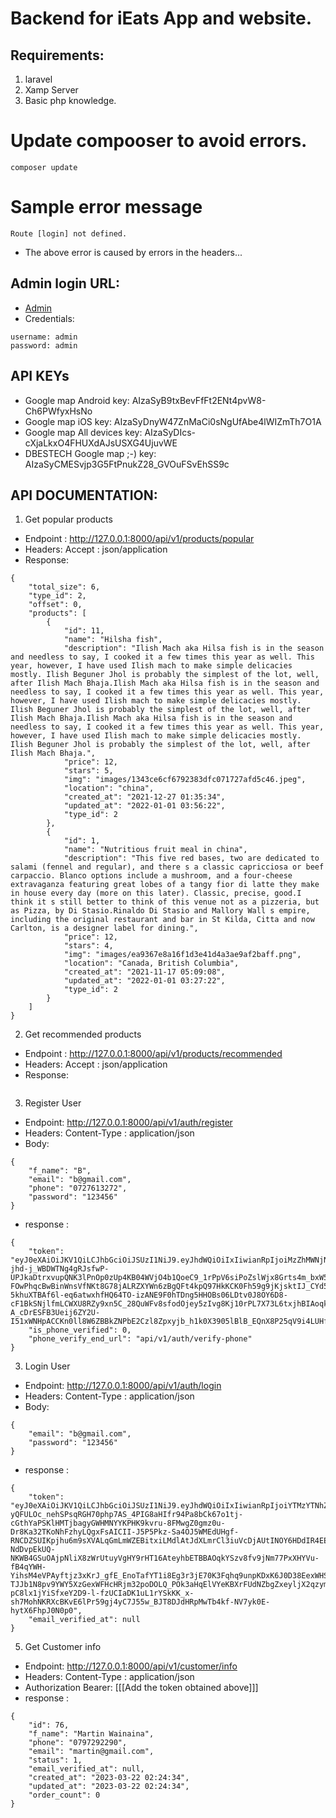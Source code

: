 # Backend for iEats App and website.

## Requirements:
1. laravel
2. Xamp Server
3. Basic php knowledge.

# Update compooser to avoid errors.
```
composer update
```

# Sample error message
```
Route [login] not defined.
```
- The above error is caused by errors in the headers...

## Admin login URL:
- [Admin](http://localhost:8000/admin)
- Credentials:
```
username: admin
password: admin
```

## API KEYs
- Google map Android key: AIzaSyB9txBevFfFt2ENt4pvW8-Ch6PWfyxHsNo
- Google map iOS key: AIzaSyDnyW47ZnMaCi0sNgUfAbe4lWIZmTh7O1A
- Google map All devices key: AIzaSyDIcs-cXjaLkxO4FHUXdAJsUSXG4UjuvWE
- DBESTECH Google map ;-) key: AIzaSyCMESvjp3G5FtPnukZ28_GVOuFSvEhSS9c


## API DOCUMENTATION:
1. Get popular products
- Endpoint : http://127.0.0.1:8000/api/v1/products/popular
- Headers: Accept : json/application
- Response: 
```
{
    "total_size": 6,
    "type_id": 2,
    "offset": 0,
    "products": [
        {
            "id": 11,
            "name": "Hilsha fish",
            "description": "Ilish Mach aka Hilsa fish is in the season and needless to say, I cooked it a few times this year as well. This year, however, I have used Ilish mach to make simple delicacies mostly. Ilish Beguner Jhol is probably the simplest of the lot, well, after Ilish Mach Bhaja.Ilish Mach aka Hilsa fish is in the season and needless to say, I cooked it a few times this year as well. This year, however, I have used Ilish mach to make simple delicacies mostly. Ilish Beguner Jhol is probably the simplest of the lot, well, after Ilish Mach Bhaja.Ilish Mach aka Hilsa fish is in the season and needless to say, I cooked it a few times this year as well. This year, however, I have used Ilish mach to make simple delicacies mostly. Ilish Beguner Jhol is probably the simplest of the lot, well, after Ilish Mach Bhaja.",
            "price": 12,
            "stars": 5,
            "img": "images/1343ce6cf6792383dfc071727afd5c46.jpeg",
            "location": "china",
            "created_at": "2021-12-27 01:35:34",
            "updated_at": "2022-01-01 03:56:22",
            "type_id": 2
        },
        {
            "id": 1,
            "name": "Nutritious fruit meal in china",
            "description": "This five red bases, two are dedicated to salami (fennel and regular), and there s a classic capricciosa or beef carpaccio. Blanco options include a mushroom, and a four-cheese extravaganza featuring great lobes of a tangy fior di latte they make in house every day (more on this later). Classic, precise, good.I think it s still better to think of this venue not as a pizzeria, but as Pizza, by Di Stasio.Rinaldo Di Stasio and Mallory Wall s empire, including the original restaurant and bar in St Kilda, Citta and now Carlton, is a designer label for dining.",
            "price": 12,
            "stars": 4,
            "img": "images/ea9367e8a16f1d3e41d4a3ae9af2baff.png",
            "location": "Canada, British Columbia",
            "created_at": "2021-11-17 05:09:08",
            "updated_at": "2022-01-01 03:27:22",
            "type_id": 2
        }
    ]
}
```

2. Get recommended products
- Endpoint : http://127.0.0.1:8000/api/v1/products/recommended
- Headers: Accept : json/application
- Response: 
```

```

3. Register User
- Endpoint: http://127.0.0.1:8000/api/v1/auth/register
- Headers: Content-Type : application/json
- Body:
```
{
    "f_name": "B",
    "email": "b@gmail.com",
    "phone": "0727613272",
    "password": "123456"
}
```
- response : 
```
{
    "token": "eyJ0eXAiOiJKV1QiLCJhbGciOiJSUzI1NiJ9.eyJhdWQiOiIxIiwianRpIjoiMzZhMWNjNWQzN2JjODg5OWZjOWU2M2IzNDIxNTg1NDJhNmVmYWIwMjI0OGQwN2JhNDY5ZjU1ZjAyNjI2ZmJhOWI0M2RmYWVkNjczMTgyNzMiLCJpYXQiOjE2Nzk3NDQyNzAuMDc3MTg4LCJuYmYiOjE2Nzk3NDQyNzAuMDc3MTg5LCJleHAiOjE3MTEzNjY2NzAuMDc1MzQzLCJzdWIiOiI3OSIsInNjb3BlcyI6W119.JVGpPBDojznSNF98DNzNpoTDVmQ4qA65fTfqQ46FWeSCnhbqwyNAftDfCBdQ8c_csdJy8YkhB-jhd-j_WBDWTNg4gRJsfwP-UPJkaDtrxvupQNK3lPnOp0zUp4KB04WVjO4b1QoeC9_1rPpV6siPoZslWjx8Grts4m_bxW5SxJseqZP0bC3Frut2aa2KWxFBVd44AwCbE4M-FOwPhqcBwBinWnsVfNKt8G78jALRZXYWn6zBgQFt4kpQ97HkKCK0Fh59g9jKjsktIJ_CYd5hQnTAmeP7AvZaMsz2kKcfg_ZuKSWFgxsLbMIHkbe0bsBVknDcjf7-5khuXTBAf6l-eq6atwxhfHQ64TO-izANE9F0hTDng5HHOBs06LDtv0J8OY6D8-cF1BkSNjlfmLCWXU8RZy9xn5C_28QuWFv8sfodOjey5zIvg8Kj10rPL7X73L6txjhBIAoqkhx5BTdoFC0Y1R-A_cDrESFB3Ueij6ZY2U-I51xWNHpACCKn0ll8W6ZBBkZNPbE2Czl8Zpxyjb_h1k0X3905lBlB_EQnX8P25qV9i4LUHfbAWy6Q2QfRkVvapHKeJ1_Px0ho7aBPxWQpqOb0rvkkoajZR10J_juZbWl5j2VleDs3vyChVemUSfTcsBTGeyoCXOvnOjaWhNwPFCLp5bWxp6x8Dn4XNV8",
    "is_phone_verified": 0,
    "phone_verify_end_url": "api/v1/auth/verify-phone"
}
```

3. Login User
- Endpoint: http://127.0.0.1:8000/api/v1/auth/login
- Headers: Content-Type : application/json
- Body:
```
{
    "email": "b@gmail.com",
    "password": "123456"
}
```
- response : 
```
{
    "token": "eyJ0eXAiOiJKV1QiLCJhbGciOiJSUzI1NiJ9.eyJhdWQiOiIxIiwianRpIjoiYTMzYTNhZmUzMjYzNDA1MjJmZTk0MjVhZDMzODhmYWNjMzNkMzg0YjJhOWIwMzI1ZjAzNjkyZTY0OTViMGMzOWFlNzM4M2E5ODNmMGFmMTkiLCJpYXQiOjE2Nzk3NDUyNjMuMTM1MTI3LCJuYmYiOjE2Nzk3NDUyNjMuMTM1MTI4LCJleHAiOjE3MTEzNjc2NjMuMTMwODM3LCJzdWIiOiI3OSIsInNjb3BlcyI6W119.Jw0q22oMsjiV-yQFULOc_nehSPsqRGH70php7AS_4PIG8aHIfr94Pa8bCk67o1tj-cGthYaPSKlHMTjbagyGWHMNYYKPHK9kvru-8FMwgZ0gmz0u-Dr8Ka32TKoNhFzhyLQgxFsAICII-J5P5Pkz-Sa4OJ5WMEdUHgf-RNCDZSUIKpjhu6m9sXVALqGmLmWZEBitxiLMdlAtJdXLmrCl3iuVcDjAUtINOY6HDdIR4EEdGQZicjom8axvSVIgPS85RtmJcXU_IuXrm2hRe4IwFjDKJQbZo-NdDvpEkUQ-NKWB4GSuOAjpNliX8zWrUtuyVgHY9rHT16AteyhbETBBAOqkYSzv8fv9jNm77PxXHYVu-fB4qYWH-YihsM4eVPAyftjz3xKrJ_gfE_EnoTafYT1i8Eg3r3jE70K3Fqhq9unpKDxK6J0D38EexWHSCV_7BUtSE0ycaFVIyXefkGEw7Q8cMvVJLmIOZ1ATRXD-TJJb1N8pv9YWY5XzGexWFHcHRjm32poDOLQ_POk3aHqElVYeKBXrFUdNZbgZxeyljX2qzymAJaQaUD3nM-pC8lx1jYiSfxeY2D9-l-fzUCIaDK1uL1rYSkKK_x-sh7MohNKRXcBKvE6lPr59gj4yC7J55w_BJT8DJdHRpMwTb4kf-NV7yk0E-hytX6FhpJ0N0p0",
    "email_verified_at": null
}
```

5. Get Customer info
- Endpoint: http://127.0.0.1:8000/api/v1/customer/info
- Headers: Content-Type : application/json
- Authorization Bearer: [[[Add the token obtained above]]]
- response :
```
{
    "id": 76,
    "f_name": "Martin Wainaina",
    "phone": "0797292290",
    "email": "martin@gmail.com",
    "status": 1,
    "email_verified_at": null,
    "created_at": "2023-03-22 02:24:34",
    "updated_at": "2023-03-22 02:24:34",
    "order_count": 0
}
```